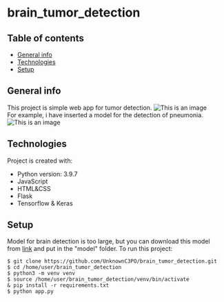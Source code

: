 # brain_tumor_detection
## Table of contents
* [General info](#general-info)
* [Technologies](#technologies)
* [Setup](#setup)

## General info
This project is simple web app for tumor detection.
![This is an image](https://github.com/UnknownC3PO/brain_tumor_detection/blob/main/readme%20image/Tumor_detect)
<br>
For example, i have inserted a model for the detection of pneumonia.
<br>
![This is an image](https://github.com/UnknownC3PO/brain_tumor_detection/blob/main/readme%20image/pneumo_detect)
	
## Technologies
Project is created with:
* Python version: 3.9.7
* JavaScript
* HTML&CSS
* Flask
* Tensorflow & Keras
	
## Setup
Model for brain detection is too large, but you can download this model from [link](https://www.dropbox.com/s/wj4op44hc20fszb/model_brain.h5?dl=0) and put in the "model" folder.
To run this project:

```
$ git clone https://github.com/UnknownC3PO/brain_tumor_detection.git
$ cd /home/user/brain_tumor_detection
$ python3 -m venv venv
$ source /home/user/brain_tumor_detection/venv/bin/activate
& pip install -r requirements.txt
$ python app.py
